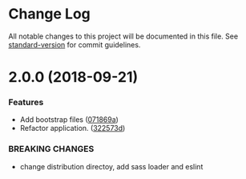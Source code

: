 # Change Log

All notable changes to this project will be documented in this file. See [standard-version](https://github.com/conventional-changelog/standard-version) for commit guidelines.

<a name="2.0.0"></a>
# 2.0.0 (2018-09-21)


### Features

* Add bootstrap files ([071869a](https://github.com/tiagoinacio/gmail-template-extension/commit/071869a))
* Refactor application. ([322573d](https://github.com/tiagoinacio/gmail-template-extension/commit/322573d))


### BREAKING CHANGES

* change distribution directoy, add sass loader and
eslint
